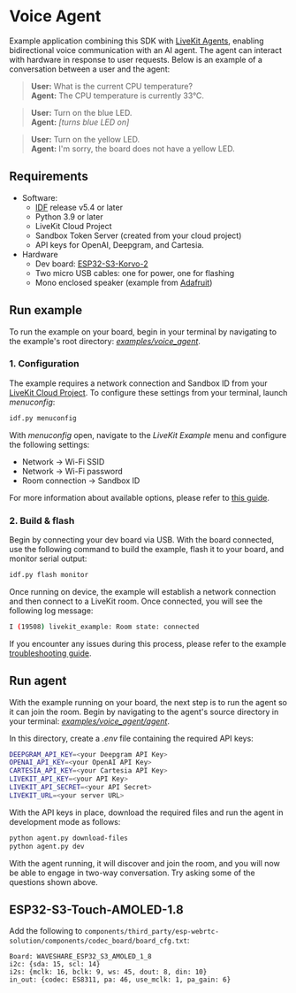 # Voice Agent

Example application combining this SDK with [LiveKit Agents](https://docs.livekit.io/agents/), enabling bidirectional voice communication with an AI agent. The agent can interact with hardware in response to user requests. Below is an example of a conversation between a user and the agent:

> **User:** What is the current CPU temperature? \
> **Agent:** The CPU temperature is currently 33°C.

> **User:** Turn on the blue LED. \
> **Agent:** *[turns blue LED on]*

> **User:** Turn on the yellow LED. \
> **Agent:** I'm sorry, the board does not have a yellow LED.

## Requirements

- Software:
    - [IDF](https://docs.espressif.com/projects/esp-idf/en/stable/esp32/get-started/index.html) release v5.4 or later
    - Python 3.9 or later
    - LiveKit Cloud Project
    - Sandbox Token Server (created from your cloud project)
    - API keys for OpenAI, Deepgram, and Cartesia.
- Hardware
    - Dev board: [ESP32-S3-Korvo-2](https://docs.espressif.com/projects/esp-adf/en/latest/design-guide/dev-boards/user-guide-esp32-s3-korvo-2.html)
    - Two micro USB cables: one for power, one for flashing
    - Mono enclosed speaker (example from [Adafruit](https://www.adafruit.com/product/3351))

## Run example

To run the example on your board, begin in your terminal by navigating to the example's root directory: *[examples/voice_agent](./examples/voice_agent/)*.

### 1. Configuration

The example requires a network connection and Sandbox ID from your [LiveKit Cloud Project](https://cloud.livekit.io/projects/p_/sandbox/templates/token-server). To configure these settings from your terminal, launch *menuconfig*:
```sh
idf.py menuconfig
```

With *menuconfig* open, navigate to the *LiveKit Example* menu and configure the following settings:

- Network → Wi-Fi SSID
- Network → Wi-Fi password
- Room connection → Sandbox ID

For more information about available options, please refer to [this guide](../README.md#configuration).

### 2. Build & flash

Begin by connecting your dev board via USB. With the board connected, use the following command
to build the example, flash it to your board, and monitor serial output:

```sh
idf.py flash monitor
```

Once running on device, the example will establish a network connection and then connect to a LiveKit room. Once connected, you will see the following log message:

```sh
I (19508) livekit_example: Room state: connected
```

If you encounter any issues during this process, please refer to the example [troubleshooting guide](../README.md/#troubleshooting).

## Run agent

With the example running on your board, the next step is to run the agent so it can join the room.
Begin by navigating to the agent's source directory in your terminal: *[examples/voice_agent/agent](../voice_agent/agent)*.

In this directory, create a *.env* file containing the required API keys:

```sh
DEEPGRAM_API_KEY=<your Deepgram API Key>
OPENAI_API_KEY=<your OpenAI API Key>
CARTESIA_API_KEY=<your Cartesia API Key>
LIVEKIT_API_KEY=<your API Key>
LIVEKIT_API_SECRET=<your API Secret>
LIVEKIT_URL=<your server URL>
```

With the API keys in place, download the required files and run the agent in development mode as follows:

```sh
python agent.py download-files
python agent.py dev
```

With the agent running, it will discover and join the room, and you will now be able to engage in two-way conversation. Try asking some of the questions shown above.

## ESP32-S3-Touch-AMOLED-1.8

Add the following to `components/third_party/esp-webrtc-solution/components/codec_board/board_cfg.txt`:

```
Board: WAVESHARE_ESP32_S3_AMOLED_1_8
i2c: {sda: 15, scl: 14}
i2s: {mclk: 16, bclk: 9, ws: 45, dout: 8, din: 10}
in_out: {codec: ES8311, pa: 46, use_mclk: 1, pa_gain: 6}
```
